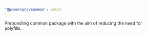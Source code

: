 ```yaml
---
'@powersync/common': patch
---
```


Prebundling common package with the aim of reducing the need for polyfills.
